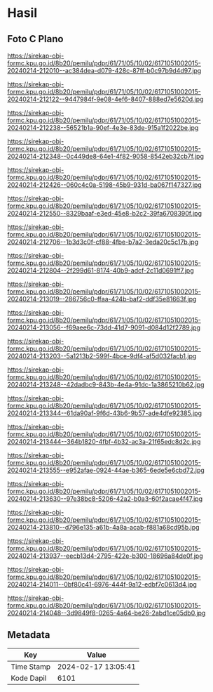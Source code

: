 # Hasil

## Foto C Plano

https://sirekap-obj-formc.kpu.go.id/8b20/pemilu/pdpr/61/71/05/10/02/6171051002015-20240214-212010--ac384dea-d079-428c-87ff-b0c97b9d4d97.jpg

https://sirekap-obj-formc.kpu.go.id/8b20/pemilu/pdpr/61/71/05/10/02/6171051002015-20240214-212122--9447984f-9e08-4ef6-8407-888ed7e5620d.jpg

https://sirekap-obj-formc.kpu.go.id/8b20/pemilu/pdpr/61/71/05/10/02/6171051002015-20240214-212238--56521b1a-90ef-4e3e-83de-915a1f2022be.jpg

https://sirekap-obj-formc.kpu.go.id/8b20/pemilu/pdpr/61/71/05/10/02/6171051002015-20240214-212348--0c449de8-64e1-4f82-9058-8542eb32cb7f.jpg

https://sirekap-obj-formc.kpu.go.id/8b20/pemilu/pdpr/61/71/05/10/02/6171051002015-20240214-212426--060c4c0a-5198-45b9-931d-ba067f147327.jpg

https://sirekap-obj-formc.kpu.go.id/8b20/pemilu/pdpr/61/71/05/10/02/6171051002015-20240214-212550--8329baaf-e3ed-45e8-b2c2-39fa6708390f.jpg

https://sirekap-obj-formc.kpu.go.id/8b20/pemilu/pdpr/61/71/05/10/02/6171051002015-20240214-212706--1b3d3c0f-cf88-4fbe-b7a2-3eda20c5c17b.jpg

https://sirekap-obj-formc.kpu.go.id/8b20/pemilu/pdpr/61/71/05/10/02/6171051002015-20240214-212804--2f299d61-8174-40b9-adcf-2c11d0691ff7.jpg

https://sirekap-obj-formc.kpu.go.id/8b20/pemilu/pdpr/61/71/05/10/02/6171051002015-20240214-213019--286756c0-ffaa-424b-baf2-ddf35e81663f.jpg

https://sirekap-obj-formc.kpu.go.id/8b20/pemilu/pdpr/61/71/05/10/02/6171051002015-20240214-213056--f69aee6c-73dd-41d7-9091-d084d12f2789.jpg

https://sirekap-obj-formc.kpu.go.id/8b20/pemilu/pdpr/61/71/05/10/02/6171051002015-20240214-213203--5a1213b2-599f-4bce-9df4-af5d032facb1.jpg

https://sirekap-obj-formc.kpu.go.id/8b20/pemilu/pdpr/61/71/05/10/02/6171051002015-20240214-213248--42dadbc9-843b-4e4a-91dc-1a3865210b62.jpg

https://sirekap-obj-formc.kpu.go.id/8b20/pemilu/pdpr/61/71/05/10/02/6171051002015-20240214-213344--61da90af-9f6d-43b6-9b57-ade4dfe92385.jpg

https://sirekap-obj-formc.kpu.go.id/8b20/pemilu/pdpr/61/71/05/10/02/6171051002015-20240214-213444--364b1820-4fbf-4b32-ac3a-21f65edc8d2c.jpg

https://sirekap-obj-formc.kpu.go.id/8b20/pemilu/pdpr/61/71/05/10/02/6171051002015-20240214-213555--e952afae-0924-44ae-b365-6ede5e6cbd72.jpg

https://sirekap-obj-formc.kpu.go.id/8b20/pemilu/pdpr/61/71/05/10/02/6171051002015-20240214-213630--97e38bc8-5206-42a2-b0a3-60f2acae4f47.jpg

https://sirekap-obj-formc.kpu.go.id/8b20/pemilu/pdpr/61/71/05/10/02/6171051002015-20240214-213810--d796e135-a61b-4a8a-acab-f881a68cd95b.jpg

https://sirekap-obj-formc.kpu.go.id/8b20/pemilu/pdpr/61/71/05/10/02/6171051002015-20240214-213937--eecb13d4-2795-422e-b300-18696a84de0f.jpg

https://sirekap-obj-formc.kpu.go.id/8b20/pemilu/pdpr/61/71/05/10/02/6171051002015-20240214-214011--0bf80c41-6976-444f-9a12-edbf7c0613d4.jpg

https://sirekap-obj-formc.kpu.go.id/8b20/pemilu/pdpr/61/71/05/10/02/6171051002015-20240214-214048--3d9849f8-0265-4a64-be26-2abd1ce05db0.jpg


## Metadata

| Key        | Value               |
| ---------- | ------------------- |
| Time Stamp | 2024-02-17 13:05:41 |
| Kode Dapil | 6101                |



